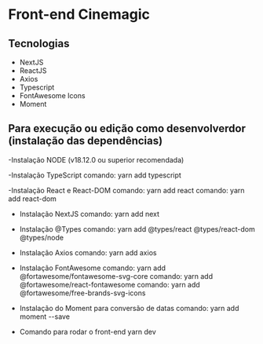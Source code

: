 # Front-end Cinemagic

## Tecnologias
- NextJS
- ReactJS
- Axios
- Typescript
- FontAwesome Icons
- Moment

## Para execução ou edição como desenvolverdor (instalação das dependências)

-Instalação NODE (v18.12.0 ou superior recomendada)

-Instalação TypeScript
comando: yarn add typescript

-Instalação React e React-DOM
comando: yarn add react
comando: yarn add react-dom

- Instalação NextJS
comando: yarn add next

- Instalação @Types
comando: yarn add @types/react @types/react-dom @types/node

- Instalação Axios
comando: yarn add axios

- Instalação FontAwesome
comando: yarn add @fortawesome/fontawesome-svg-core
comando: yarn add @fortawesome/react-fontawesome
comando: yarn add @fortawesome/free-brands-svg-icons

- Instalação do Moment para conversão de datas
comando: yarn add moment --save

- Comando para rodar o front-end
yarn dev
